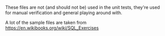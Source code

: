 These files are not (and should not be) used in the unit tests, they're used for manual verification and
general playing around with.

A lot of the sample files are taken from
https://en.wikibooks.org/wiki/SQL_Exercises
